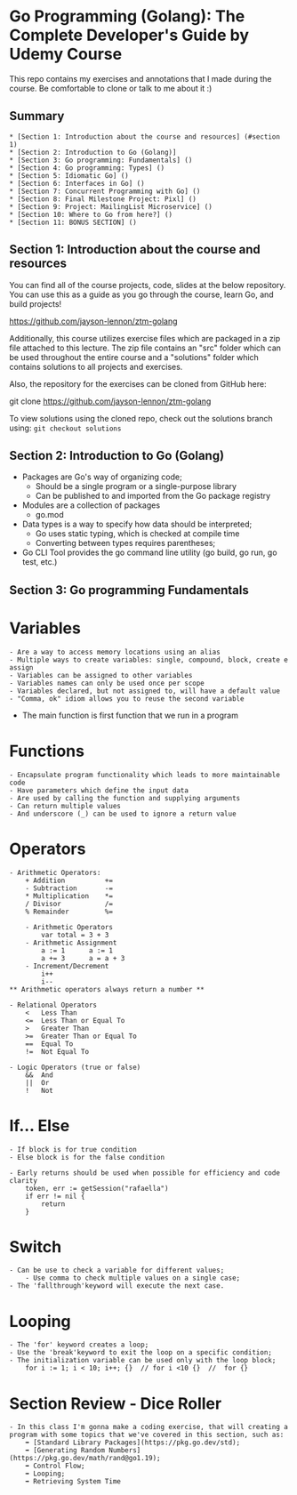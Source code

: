 # Go Programming (Golang): The Complete Developer's Guide by Udemy Course
This repo contains my exercises and annotations that I made during the course. Be comfortable to clone or talk to me about it :)

## Summary

    * [Section 1: Introduction about the course and resources] (#section 1)
    * [Section 2: Introduction to Go (Golang)]
    * [Section 3: Go programming: Fundamentals] ()
    * [Section 4: Go programming: Types] ()
    * [Section 5: Idiomatic Go] ()
    * [Section 6: Interfaces in Go] ()
    * [Section 7: Concurrent Programming with Go] ()
    * [Section 8: Final Milestone Project: Pixl] ()
    * [Section 9: Project: MailingList Microservice] ()
    * [Section 10: Where to Go from here?] ()
    * [Section 11: BONUS SECTION] ()
## Section 1: Introduction about the course and resources
You can find all of the course projects, code, slides at the below repository. You can use this as a guide as you go through the course, learn Go, and build projects!

https://github.com/jayson-lennon/ztm-golang

Additionally, this course utilizes exercise files which are packaged in a zip file attached to this lecture. The zip file contains an "src" folder which can be used throughout the entire course and a "solutions" folder which contains solutions to all projects and exercises.

Also, the repository for the exercises can be cloned from GitHub here:

git clone https://github.com/jayson-lennon/ztm-golang

To view solutions using the cloned repo, check out the solutions branch using: `git checkout solutions`


## Section 2: Introduction to Go (Golang)
- Packages are Go's way of organizing code;
	- Should be a single program or a single-purpose library
	- Can be published to and imported from the Go package registry
- Modules are a collection of packages
	- go.mod
- Data types is a way to specify how data should be interpreted;
	- Go uses static typing, which is checked at compile time
	- Converting between types requires parentheses;
- Go CLI Tool provides the go command line utility (go build, go run, go test, etc.)

## Section 3: Go programming Fundamentals
# Variables 
    - Are a way to access memory locations using an alias
	- Multiple ways to create variables: single, compound, block, create e assign
	- Variables can be assigned to other variables
	- Variables names can only be used once per scope
	- Variables declared, but not assigned to, will have a default value
	- "Comma, ok" idiom allows you to reuse the second variable
- The main function is first function that we run in a program

# Functions
    - Encapsulate program functionality which leads to more maintainable code
    - Have parameters which define the input data
    - Are used by calling the function and supplying arguments
    - Can return multiple values
    - And underscore (_) can be used to ignore a return value

# Operators
    - Arithmetic Operators:
        + Addition          +=
        - Subtraction       -=
        * Multiplication    *=
        / Divisor           /=
        % Remainder         %=
    
        - Arithmetic Operators
            var total = 3 + 3
        - Arithmetic Assignment
            a := 1      a := 1
            a += 3      a = a + 3
        - Increment/Decrement
            i++
            i--
    ** Arithmetic operators always return a number **

    - Relational Operators
        <   Less Than
        <=  Less Than or Equal To
        >   Greater Than
        >=  Greater Than or Equal To
        ==  Equal To
        !=  Not Equal To

    - Logic Operators (true or false)
        &&  And
        ||  Or
        !   Not

# If... Else
    - If block is for true condition
    - Else block is for the false condition

    - Early returns should be used when possible for efficiency and code clarity
        token, err := getSession("rafaella")
        if err != nil {
            return
        }

# Switch
    - Can be use to check a variable for different values;
        - Use comma to check multiple values on a single case;
    - The 'fallthrough'keyword will execute the next case.

# Looping
    - The 'for' keyword creates a loop;
    - Use the 'break'keyword to exit the loop on a specific condition;
    - The initialization variable can be used only with the loop block;
        for i := 1; i < 10; i++; {}  // for i <10 {}  //  for {}
# Section Review - Dice Roller
    - In this class I'm gonna make a coding exercise, that will creating a program with some topics that we've covered in this section, such as:
        ➡ [Standard Library Packages](https://pkg.go.dev/std);
        ➡ [Generating Random Numbers] (https://pkg.go.dev/math/rand@go1.19);
        ➡ Control Flow;
        ➡ Looping;
        ➡ Retrieving System Time
    

